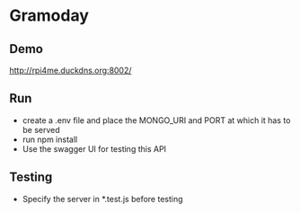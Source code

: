 # Gramoday

## Demo
http://rpi4me.duckdns.org:8002/

## Run
- create a .env file and place the MONGO_URI and PORT at which it has to be served
- run npm install
- Use the swagger UI for testing this API

## Testing
- Specify the server in *.test.js before testing
